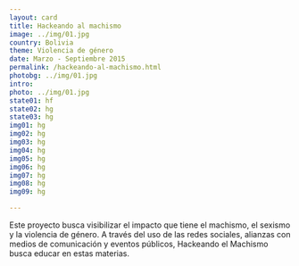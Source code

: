 ```yaml
---
layout: card
title: Hackeando al machismo
image: ../img/01.jpg
country: Bolivia
theme: Violencia de género
date: Marzo - Septiembre 2015
permalink: /hackeando-al-machismo.html
photobg: ../img/01.jpg
intro: 
photo: ../img/01.jpg
state01: hf
state02: hg
state03: hg
img01: hg
img02: hg
img03: hg
img04: hg
img05: hg
img06: hg
img07: hg
img08: hg
img09: hg

---
```


Este proyecto busca visibilizar el impacto que tiene el machismo, el sexismo y la violencia de género. A través del uso de las redes sociales, alianzas con medios de comunicación y eventos públicos, Hackeando el Machismo busca educar en estas materias. 